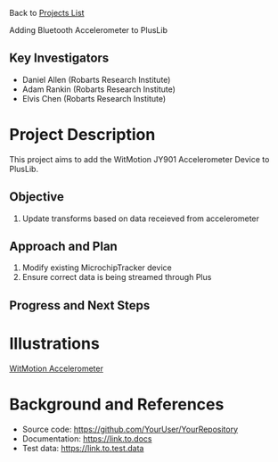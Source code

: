 Back to [Projects List](../../README.md#ProjectsList)

Adding Bluetooth Accelerometer to PlusLib

## Key Investigators
- Daniel Allen (Robarts Research Institute) 
- Adam Rankin (Robarts Research Institute) 
- Elvis Chen  (Robarts Research Institute)

# Project Description
<!-- Add a short paragraph describing the project. --> 
This project aims to add the WitMotion JY901 Accelerometer Device to PlusLib.

## Objective
1. Update transforms based on data receieved from accelerometer

## Approach and Plan

1. Modify existing MicrochipTracker device
2. Ensure correct data is being streamed through Plus 


## Progress and Next Steps

<!--Describe progress and next steps in a few bullet points as you are making progress.-->

# Illustrations

<!--Add pictures and links to videos that demonstrate what has been accomplished.-->

[WitMotion Accelerometer](https://github.com/dallen-28/ProjectWeek/blob/master/PW29_2018_London_Canada/Projects/New%20PlusLib%20Device/Accel1.JPG)

<!--![Chest Fluoro 1](https://github.com/dallen-28/ProjectWeek/blob/master/PW29_2018_London_Canada/Projects/New%20PlusLib%20Device/chestFluoro1.PNG)-->

<!--![Chest Fluoro 2](https://github.com/dallen-28/ProjectWeek/blob/master/PW29_2018_London_Canada/Projects/New%20PlusLib%20Device/chestFluoro2.PNG)-->

# Background and References

<!--Use this space for information that may help people better understand your project, like links to papers, source code, or data.-->

- Source code: https://github.com/YourUser/YourRepository
- Documentation: https://link.to.docs
- Test data: https://link.to.test.data
